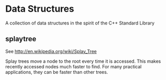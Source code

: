 # Data Structures #
A collection of data structures in the spirit of the C++ Standard Library

## splaytree ##
See http://en.wikipedia.org/wiki/Splay_Tree

Splay trees move a node to the root every time it is accessed.
This makes recently accessed nodes much faster to find.
For many practical applications, they can be faster than other trees.
